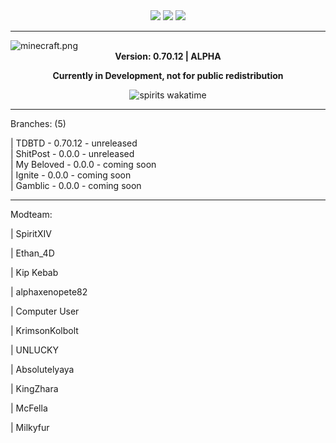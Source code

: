 <div align="center">
<img src="https://img.shields.io/badge/A%20Connection%20of%20Koil-222222"/>  <img src="https://img.shields.io/badge/Alpha%200.70.12-888888"/>  <img src="https://img.shields.io/github/license/SpiritXIV/the-shit-of-crypt"/>
  <hr>
</div>
<img align="center" src="https://github.com/SpiritXIV/the-shit-of-crypt/blob/main/src/client/resources/assets/minecraft/textures/gui/title/minecraft.png?raw=true" alt="minecraft.png"/>
<div align="center"><b>Version: 0.70.12 | ALPHA <p>Currently in Development, not for public redistribution</p></b></div>
<p></p>
<div align="center"><img src="https://wakatime.com/badge/github/SpiritXIV/minceraft.svg" alt="spirits wakatime"></div>
  
<hr>
  <p>Branches: (5)</p>
  <p>| TDBTD - 0.70.12 - unreleased<br>
  | ShitPost - 0.0.0 - unreleased<br>
  | My Beloved - 0.0.0 - coming soon<br>
  | Ignite - 0.0.0 - coming soon<br>
  | Gamblic - 0.0.0 - coming soon<br></p>
<hr>
  <p>Modteam:</p>
  <p>| SpiritXIV</p>
  <p>| Ethan_4D</p>
  <p>| Kip Kebab</p>
  <p>| alphaxenopete82</p>
  <p>| Computer User</p>
  <p>| KrimsonKolbolt</p>
  <p>| UNLUCKY</p>
  <p>| Absolutelyaya</p>
  <p>| KingZhara</p>
  <p>| McFella</p>
  <p>| Milkyfur</p>
<br>